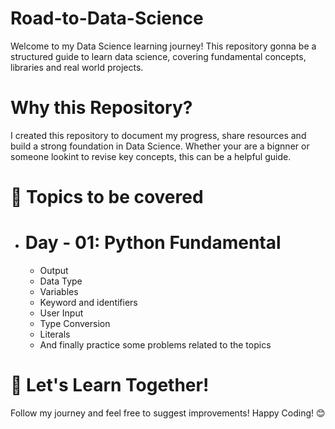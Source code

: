 # Road-to-Data-Science
Welcome to my Data Science learning journey! This repository gonna be a structured guide to learn data science, covering fundamental concepts, libraries and real world projects.

# Why this Repository?
I created this repository to document my progress, share resources and build a strong foundation in Data Science. Whether your are a bignner or someone lookint to revise key concepts, this can be a helpful guide.

# 📖 Topics to be covered 
- # Day - 01: Python Fundamental
    - Output
    - Data Type
    - Variables
    - Keyword and identifiers
    - User Input
    - Type Conversion
    - Literals
    - And finally practice some problems related to the topics
      

# 🚀 Let's Learn Together!
Follow my journey and feel free to suggest improvements! Happy Coding! 😊
